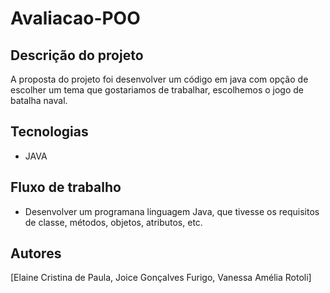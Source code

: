 # Avaliacao-POO

## Descrição do projeto
A proposta do projeto foi desenvolver um código em java com opção de escolher um tema que gostariamos de trabalhar, escolhemos o jogo de batalha naval.

## Tecnologias 
- JAVA


## Fluxo de trabalho
 - Desenvolver um programana linguagem Java, que tivesse os requisitos de classe, métodos, objetos, atributos, etc.
 
## Autores
[Elaine Cristina de Paula,
Joice Gonçalves Furigo,
Vanessa Amélia Rotoli]
